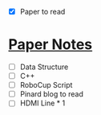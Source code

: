 - [X] Paper to read
# [Paper Notes](RARLNotes.md) 
- [ ] Data Structure
- [ ] C++
- [ ] RoboCup Script
- [ ] Pinard blog to read
- [ ] HDMI Line * 1
